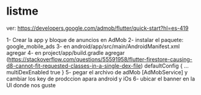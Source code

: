 # listme

ver: https://developers.google.com/admob/flutter/quick-start?hl=es-419

1- Crear la app y bloque de anuncios en AdMob
2- instalar el paquete: google_mobile_ads
3- en android/app/src/main/AndroidManifest.xml agregar
   <manifest>
    <application>
        <!-- Sample AdMob app ID: ca-app-pub-3940256099942544~3347511713 -->
        <meta-data
            android:name="com.google.android.gms.ads.APPLICATION_ID"
            android:value="ca-app-pub-xxxxxxxxxxxxxxxx~yyyyyyyyyy"/> 
    <application>
    <manifest>
4- en project/app/build.gradle agregar
    (https://stackoverflow.com/questions/55591958/flutter-firestore-causing-d8-cannot-fit-requested-classes-in-a-single-dex-file)
    defaultConfig {
        ...
        multiDexEnabled true
    }
5- pegar el archivo de adMob [AdMobService] y cambiar los key de prodccion apara android y iOs
6- ubicar el banner en la UI donde nos guste